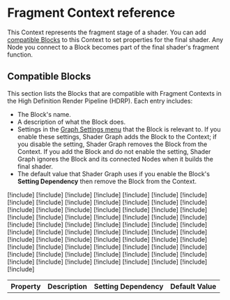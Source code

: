 # Fragment Context reference

This Context represents the fragment stage of a shader. You can add [compatible Blocks](#compatible-blocks) to this Context to set properties for the final shader. Any Node you connect to a Block becomes part of the final shader's fragment function.

## Compatible Blocks

This section lists the Blocks that are compatible with Fragment Contexts in the High Definition Render Pipeline (HDRP). Each entry includes:

- The Block's name.
- A description of what the Block does.
- Settings in the [Graph Settings menu](https://docs.unity3d.com/Packages/com.unity.shadergraph@latest/index.html?subfolder=/manual/Graph-Settings-Menu.html) that the Block is relevant to. If you enable these settings, Shader Graph adds the Block to the Context; if you disable the setting, Shader Graph removes the Block from the Context. If you add the Block and do not enable the setting, Shader Graph ignores the Block and its connected Nodes when it builds the final shader.
- The default value that Shader Graph uses if you enable the Block's **Setting Dependency** then remove the Block from the Context.

<table>
<tr>
<th>Property</th>
<th>Description</th>
<th>Setting Dependency</th>
<th>Default Value</th>
</tr>

[!include[](snippets/shader-graph-blocks/ambient-occlusion.md)]
[!include[](snippets/shader-graph-blocks/alpha.md)]
[!include[](snippets/shader-graph-blocks/alpha-clip-threshold.md)]
[!include[](snippets/shader-graph-blocks/alpha-clip-threshold-depth-postpass.md)]
[!include[](snippets/shader-graph-blocks/alpha-clip-threshold-depth-prepass.md)]
[!include[](snippets/shader-graph-blocks/alpha-clip-threshold-shadow.md)]
[!include[](snippets/shader-graph-blocks/anisotropy.md)]
[!include[](snippets/shader-graph-blocks/anisotropy-b.md)]
[!include[](snippets/shader-graph-blocks/baked-back-gi.md)]
[!include[](snippets/shader-graph-blocks/baked-gi.md)]
[!include[](snippets/shader-graph-blocks/bent-normal.md)]
[!include[](snippets/shader-graph-blocks/base-color.md)]
[!include[](snippets/shader-graph-blocks/coat-extinction.md)]
[!include[](snippets/shader-graph-blocks/coat-ior.md)]
[!include[](snippets/shader-graph-blocks/coat-mask.md)]
[!include[](snippets/shader-graph-blocks/coat-normal-object-space.md)]
[!include[](snippets/shader-graph-blocks/coat-normal-tangent-space.md)]
[!include[](snippets/shader-graph-blocks/coat-normal-world-space.md)]
[!include[](snippets/shader-graph-blocks/coat-smoothness.md)]
[!include[](snippets/shader-graph-blocks/coat-thickness.md)]
[!include[](snippets/shader-graph-blocks/depth-offset.md)]
[!include[](snippets/shader-graph-blocks/dielectric-ior.md)]
[!include[](snippets/shader-graph-blocks/diffusion-profile.md)]
[!include[](snippets/shader-graph-blocks/distortion.md)]
[!include[](snippets/shader-graph-blocks/distortion-blur.md)]
[!include[](snippets/shader-graph-blocks/emission.md)]
[!include[](snippets/shader-graph-blocks/hair-strand-direction.md)]
[!include[](snippets/shader-graph-blocks/haze-extent.md)]
[!include[](snippets/shader-graph-blocks/haziness.md)]
[!include[](snippets/shader-graph-blocks/hazy-gloss-max-dielectric-f0.md)]
[!include[](snippets/shader-graph-blocks/ior.md)]
[!include[](snippets/shader-graph-blocks/iridescence-coat-fixup-tir.md)]
[!include[](snippets/shader-graph-blocks/iridescence-coat-fixup-tir-clamp.md)]
[!include[](snippets/shader-graph-blocks/iridescence-mask.md)]
[!include[](snippets/shader-graph-blocks/iridescence-thickness.md)]
[!include[](snippets/shader-graph-blocks/iris-normal-object-space.md)]
[!include[](snippets/shader-graph-blocks/iris-normal-tangent-space.md)]
[!include[](snippets/shader-graph-blocks/iris-normal-world-space.md)]
[!include[](snippets/shader-graph-blocks/lobe-mix.md)]
[!include[](snippets/shader-graph-blocks/maos-alpha.md)]
[!include[](snippets/shader-graph-blocks/mask.md)]
[!include[](snippets/shader-graph-blocks/metallic.md)]
[!include[](snippets/shader-graph-blocks/normal-tangent-space.md)]
[!include[](snippets/shader-graph-blocks/normal-object-space.md)]
[!include[](snippets/shader-graph-blocks/normal-world-space.md)]
[!include[](snippets/shader-graph-blocks/normal-alpha.md)]
[!include[](snippets/shader-graph-blocks/refraction-color.md)]
[!include[](snippets/shader-graph-blocks/refraction-distance.md)]
[!include[](snippets/shader-graph-blocks/refraction-index.md)]
[!include[](snippets/shader-graph-blocks/rim-transmission-intensity.md)]
[!include[](snippets/shader-graph-blocks/secondary-smoothness.md)]
[!include[](snippets/shader-graph-blocks/secondary-specular-shift.md)]
[!include[](snippets/shader-graph-blocks/secondary-specular-tint.md)]
[!include[](snippets/shader-graph-blocks/shadow-tint.md)]
[!include[](snippets/shader-graph-blocks/smoothness.md)]
[!include[](snippets/shader-graph-blocks/smoothness-b.md)]
[!include[](snippets/shader-graph-blocks/specular-color.md)]
[!include[](snippets/shader-graph-blocks/so-fixup-max-added-roughness.md)]
[!include[](snippets/shader-graph-blocks/so-fixup-strength-factor.md)]
[!include[](snippets/shader-graph-blocks/so-fixup-visibility-ratio-threshold.md)]
[!include[](snippets/shader-graph-blocks/specular-aa-screen-space-variance.md)]
[!include[](snippets/shader-graph-blocks/specular-aa-threshold.md)]
[!include[](snippets/shader-graph-blocks/specular-occlusion.md)]
[!include[](snippets/shader-graph-blocks/specular-shift.md)]
[!include[](snippets/shader-graph-blocks/specular-tint.md)]
[!include[](snippets/shader-graph-blocks/subsurface-mask.md)]
[!include[](snippets/shader-graph-blocks/tangent-object-space.md)]
[!include[](snippets/shader-graph-blocks/tangent-tangent-space.md)]
[!include[](snippets/shader-graph-blocks/tangent-world-space.md)]
[!include[](snippets/shader-graph-blocks/thickness.md)]
[!include[](snippets/shader-graph-blocks/transmittance.md)]

</table>
